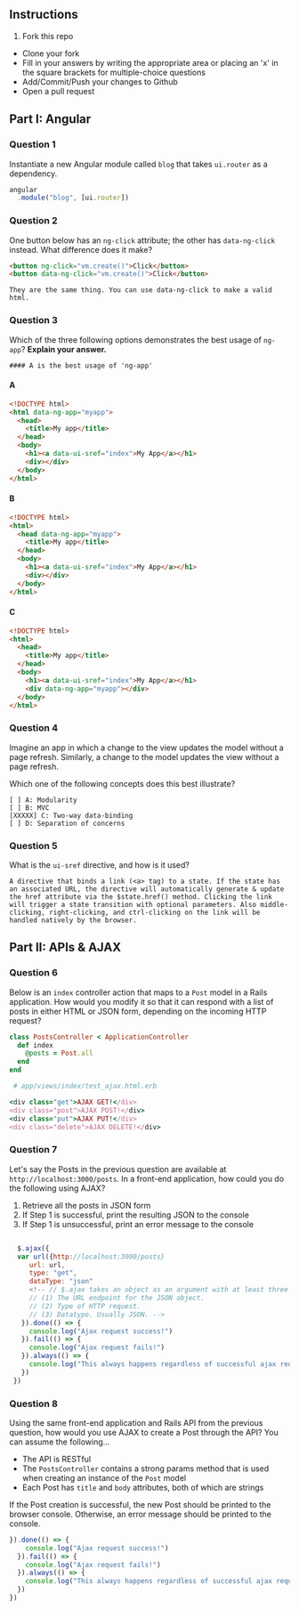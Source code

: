 ## Instructions

1. Fork this repo
- Clone your fork
- Fill in your answers by writing the appropriate area or placing an 'x' in the square brackets for multiple-choice questions
- Add/Commit/Push your changes to Github
- Open a pull request

## Part I: Angular

### Question 1

Instantiate a new Angular module called `blog` that takes `ui.router` as a dependency.

```js
angular
  .module("blog", [ui.router])

```

### Question 2

One button below has an `ng-click` attribute; the other has `data-ng-click` instead. What difference does it make?

```html
<button ng-click="vm.create()">Click</button>
<button data-ng-click="vm.create()">Click</button>
```

```text
They are the same thing. You can use data-ng-click to make a valid html.
```

### Question 3

Which of the three following options demonstrates the best usage of `ng-app`? **Explain your answer.**

```text
#### A is the best usage of 'ng-app'
```

#### A

```html
<!DOCTYPE html>
<html data-ng-app="myapp">
  <head>
    <title>My app</title>
  </head>
  <body>
    <h1><a data-ui-sref="index">My App</a></h1>
    <div></div>
  </body>
</html>
```

#### B

```html
<!DOCTYPE html>
<html>
  <head data-ng-app="myapp">
    <title>My app</title>
  </head>
  <body>
    <h1><a data-ui-sref="index">My App</a></h1>
    <div></div>
  </body>
</html>
```

#### C

```html
<!DOCTYPE html>
<html>
  <head>
    <title>My app</title>
  </head>
  <body>
    <h1><a data-ui-sref="index">My App</a></h1>
    <div data-ng-app="myapp"></div>
  </body>
</html>
```

### Question 4

Imagine an app in which a change to the view updates the model without a page refresh. Similarly, a change to the model updates the view without a page refresh.

Which one of the following concepts does this best illustrate?

```
[ ] A: Modularity
[ ] B: MVC
[XXXXX] C: Two-way data-binding
[ ] D: Separation of concerns
```

### Question 5

What is the `ui-sref` directive, and how is it used?

```text
A directive that binds a link (<a> tag) to a state. If the state has an associated URL, the directive will automatically generate & update the href attribute via the $state.href() method. Clicking the link will trigger a state transition with optional parameters. Also middle-clicking, right-clicking, and ctrl-clicking on the link will be handled natively by the browser.
```

## Part II: APIs & AJAX

### Question 6

Below is an `index` controller action that maps to a `Post` model in a Rails application. How would you modify it so that it can respond with a list of posts in either HTML or JSON form, depending on the incoming HTTP request?

```rb
class PostsController < ApplicationController
  def index
    @posts = Post.all
  end
end
```
```rb
 # app/views/index/test_ajax.html.erb 

<div class="get">AJAX GET!</div>
<div class="post">AJAX POST!</div>
<div class="put">AJAX PUT!</div>
<div class="delete">AJAX DELETE!</div>
```

### Question 7

Let's say the Posts in the previous question are available at `http://localhost:3000/posts`. In a front-end application, how could you do the following using AJAX?
  1. Retrieve all the posts in JSON form
  2. If Step 1 is successful, print the resulting JSON to the console
  3. If Step 1 is unsuccessful, print an error message to the console

```js

  $.ajax({
  var url({http://localhost:3000/posts}
     url: url,
     type: "get",
     dataType: "json"
     <!-- // $.ajax takes an object as an argument with at least three key-value pairs...
     // (1) The URL endpoint for the JSON object.
     // (2) Type of HTTP request.
     // (3) Datatype. Usually JSON. -->
   }).done(() => {
     console.log("Ajax request success!")
   }).fail(() => {
     console.log("Ajax request fails!")
   }).always(() => {
     console.log("This always happens regardless of successful ajax request or not.")
   })
 })


```

### Question 8

Using the same front-end application and Rails API from the previous question, how would you use AJAX to create a Post through the API? You can assume the following...
* The API is RESTful
* The `PostsController` contains a strong params method that is used when creating an instance of the `Post` model
* Each Post has `title` and `body` attributes, both of which are strings

If the Post creation is successful, the new Post should be printed to the browser console. Otherwise, an error message should be printed to the console.

```js
}).done(() => {
    console.log("Ajax request success!")
  }).fail(() => {
    console.log("Ajax request fails!")
  }).always(() => {
    console.log("This always happens regardless of successful ajax request or not.")
  })
})
```
